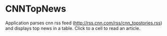 CNNTopNews
==========

Application parses cnn rss feed (http://rss.cnn.com/rss/cnn_topstories.rss) and displays top news in a table. 
Click to a cell to read an article.
